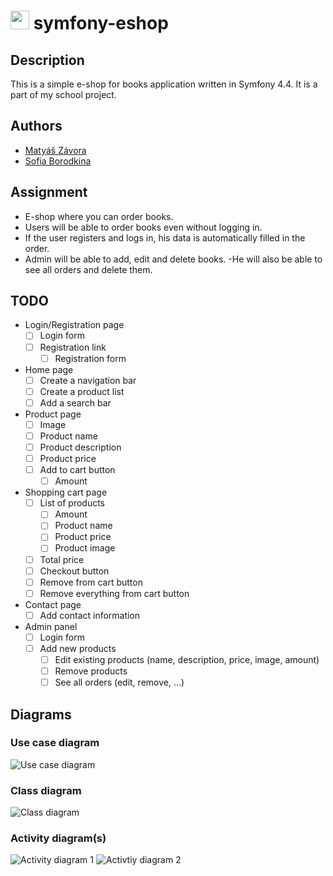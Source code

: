 # <img src="./img/android-chrome-512x512.png" width="30"> symfony-eshop

## Description
This is a simple e-shop for books application written in Symfony 4.4. It is a part of my school project.

## Authors
- [Matyáš Závora]()
- [Sofia Borodkina]()

## Assignment
- E-shop where you can order books.
- Users will be able to order books even without logging in.
- If the user registers and logs in, his data is automatically filled in the order.
- Admin will be able to add, edit and delete books.
  -He will also be able to see all orders and delete them.

## TODO
- Login/Registration page
  - [ ] Login form
  - [ ] Registration link
    - [ ] Registration form
- Home page
  - [ ] Create a navigation bar
  - [ ] Create a product list
  - [ ] Add a search bar
- Product page
  - [ ] Image
  - [ ] Product name
  - [ ] Product description
  - [ ] Product price
  - [ ] Add to cart button
    - [ ] Amount
- Shopping cart page
  - [ ] List of products
    - [ ] Amount
    - [ ] Product name
    - [ ] Product price
    - [ ] Product image
  - [ ] Total price
  - [ ] Checkout button
  - [ ] Remove from cart button
  - [ ] Remove everything from cart button
- Contact page
  - [ ] Add contact information
- Admin panel
  - [ ] Login form
  - [ ] Add new products
    - [ ] Edit existing products (name, description, price, image, amount)
    - [ ] Remove products
    - [ ] See all orders (edit, remove, ...)

## Diagrams
### Use case diagram
![Use case diagram](./img/UseCaseDiagram.png)
### Class diagram
![Class diagram](./img/ClassDiagram.png)
### Activity diagram(s)
![Activity diagram 1](./img/ActivityDiagram.png)
![Activtiy diagram 2](./img/Acttivity_v2.png)

